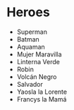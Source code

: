 # Heroes

-   Superman
-   Batman
-   Aquaman
-   Mujer Maravilla
-   Linterna Verde
-   Robin
-   Volcán Negro
-   Salvador
-   Yaosla la Lorente
-   Francys la Mamá
